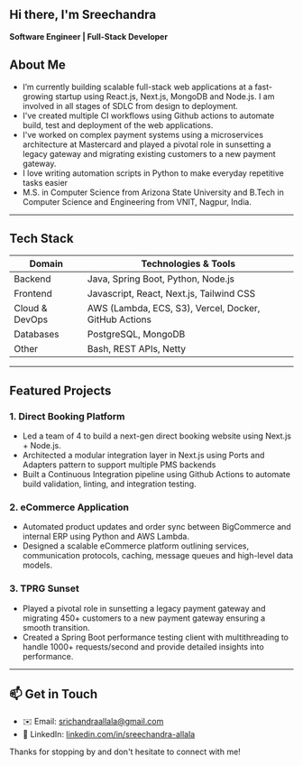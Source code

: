 ## Hi there, I'm Sreechandra
**Software Engineer | Full-Stack Developer**
<br/>

## About Me

- I’m currently building scalable full-stack web applications at a fast-growing startup using React.js, Next.js, MongoDB and Node.js. I am involved in all stages of SDLC from design to deployment. 
- I've created multiple CI workflows using Github actions to automate build, test and deployment of the web applications.
- I've worked on complex payment systems using a microservices architecture at Mastercard and played a pivotal role in sunsetting a legacy gateway and migrating existing customers to a new payment gateway.
- I love writing automation scripts in Python to make everyday repetitive tasks easier
- M.S. in Computer Science from Arizona State University and B.Tech in Computer Science and Engineering from VNIT, Nagpur, India.

---

## Tech Stack

| Domain               | Technologies & Tools                                |
| -------------------- | --------------------------------------------------- |
| Backend              | Java, Spring Boot, Python, Node.js                      |
| Frontend             | Javascript, React, Next.js, Tailwind CSS                        |
| Cloud & DevOps       | AWS (Lambda, ECS, S3), Vercel, Docker, GitHub Actions |
| Databases            | PostgreSQL, MongoDB                                 |
| Other                | Bash, REST APIs, Netty                   |

---

## Featured Projects

### 1. **Direct Booking Platform**
- Led a team of 4 to build a next-gen direct booking website using Next.js + Node.js.
- Architected a modular integration layer in Next.js using Ports and Adapters pattern to support multiple PMS backends
- Built a Continuous Integration pipeline using Github Actions to automate build validation, linting, and integration testing.

### 2. **eCommerce Application**
- Automated product updates and order sync between BigCommerce and internal ERP using Python and AWS Lambda.
- Designed a scalable eCommerce platform outlining services, communication protocols, caching, message queues and high-level data models.

### 3. **TPRG Sunset**
- Played a pivotal role in sunsetting a legacy payment gateway and migrating 450+ customers to a new payment gateway ensuring a smooth transition.
- Created a Spring Boot performance testing client with multithreading to handle 1000+ requests/second and provide detailed insights into performance.

<!--
<p align="center">
  <a href="https://github.com/your-username/your-repo">
    <img src="https://github-readme-stats.vercel.app/api/pin/?username=your-username&repo=your-repo&theme=dark" alt="Pinned Project" />
  </a>
</p>
-->

---

## 📫 Get in Touch

- ✉️ Email: [srichandraallala@gmail.com](mailto:srichandraallala@gmail.com)  
- 💼 LinkedIn: [linkedin.com/in/sreechandra-allala](https://linkedin.com/in/sreechandra-allala)  

Thanks for stopping by and don't hesitate to connect with me! 
```
